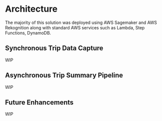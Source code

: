 # Architecture

The majority of this solution was deployed using AWS Sagemaker and AWS Rekognition along with standard AWS services such as Lambda, Step Functions, DynamoDB.

<object data="../images/AWS-Architecture.pdf" type="application/pdf" style="min-height:100vh;width:100%"></object>

## Synchronous Trip Data Capture

WIP

## Asynchronous Trip Summary Pipeline

WIP

## Future Enhancements

WIP
